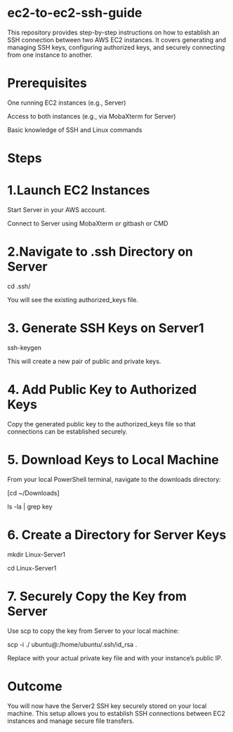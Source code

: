 # ec2-to-ec2-ssh-guide
This repository provides step-by-step instructions on how to establish an SSH connection between two AWS EC2 instances. It covers generating and managing SSH keys, configuring authorized keys, and securely connecting from one instance to another.

# Prerequisites

One running EC2 instances (e.g., Server)

Access to both instances (e.g., via MobaXterm for Server)

Basic knowledge of SSH and Linux commands

# Steps

# 1.Launch EC2 Instances

Start Server in your AWS account.

Connect to Server using MobaXterm or gitbash or CMD


# 2.Navigate to .ssh Directory on Server

cd .ssh/ 

You will see the existing authorized_keys file.

# 3. Generate SSH Keys on Server1

ssh-keygen

This will create a new pair of public and private keys.

# 4. Add Public Key to Authorized Keys

Copy the generated public key to the authorized_keys file so that connections can be established securely.

# 5. Download Keys to Local Machine

From your local PowerShell terminal, navigate to the downloads directory:

[cd ~/Downloads]

ls -la | grep key

# 6. Create a Directory for Server Keys

mkdir Linux-Server1

cd Linux-Server1

# 7. Securely Copy the Key from Server

Use scp to copy the key from Server to your local machine:

scp -i ./<KeyName> ubuntu@<Server2-Public-IP>:/home/ubuntu/.ssh/id_rsa .

Replace <KeyName> with your actual private key file and <Server2-Public-IP> with your instance’s public IP.

# Outcome

You will now have the Server2 SSH key securely stored on your local machine. This setup allows you to establish SSH connections between EC2 instances and manage secure file transfers.


